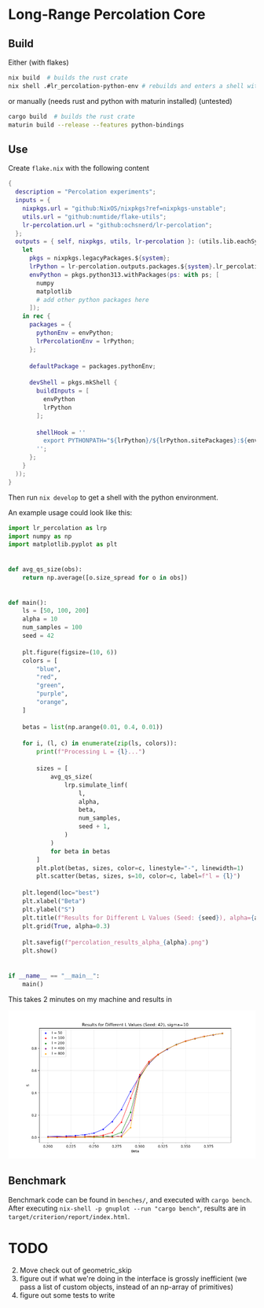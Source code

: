 # Long-Range Percolation Core

## Build

Either (with flakes)

```bash
nix build  # builds the rust crate
nix shell .#lr_percolation-python-env # rebuilds and enters a shell with a python knowing lr_percolation
```

or manually (needs rust and python with maturin installed) (untested)

```bash
cargo build  # builds the rust crate
maturin build --release --features python-bindings
```

## Use

Create `flake.nix` with the following content

```nix
{
  description = "Percolation experiments";
  inputs = {
    nixpkgs.url = "github:NixOS/nixpkgs?ref=nixpkgs-unstable";
    utils.url = "github:numtide/flake-utils";
    lr-percolation.url = "github:ochsnerd/lr-percolation";
  };
  outputs = { self, nixpkgs, utils, lr-percolation }: (utils.lib.eachSystem ["x86_64-linux" ] (system:
    let
      pkgs = nixpkgs.legacyPackages.${system};
      lrPython = lr-percolation.outputs.packages.${system}.lr_percolation-python-env;
      envPython = pkgs.python313.withPackages(ps: with ps; [
        numpy
        matplotlib
        # add other python packages here
      ]);
    in rec {
      packages = {
        pythonEnv = envPython;
        lrPercolationEnv = lrPython;
      };

      defaultPackage = packages.pythonEnv;

      devShell = pkgs.mkShell {
        buildInputs = [
          envPython
          lrPython
        ];

        shellHook = ''
          export PYTHONPATH="${lrPython}/${lrPython.sitePackages}:${envPython}/${envPython.sitePackages}:$PYTHONPATH"
        '';
      };
    }
  ));
}
```

Then run `nix develop` to get a shell with the python environment.

An example usage could look like this:
```python
import lr_percolation as lrp
import numpy as np
import matplotlib.pyplot as plt


def avg_qs_size(obs):
    return np.average([o.size_spread for o in obs])


def main():
    ls = [50, 100, 200]
    alpha = 10
    num_samples = 100
    seed = 42

    plt.figure(figsize=(10, 6))
    colors = [
        "blue",
        "red",
        "green",
        "purple",
        "orange",
    ]

    betas = list(np.arange(0.01, 0.4, 0.01))

    for i, (l, c) in enumerate(zip(ls, colors)):
        print(f"Processing L = {l}...")

        sizes = [
            avg_qs_size(
                lrp.simulate_linf(
                    l,
                    alpha,
                    beta,
                    num_samples,
                    seed + 1,
                )
            )
            for beta in betas
        ]
        plt.plot(betas, sizes, color=c, linestyle="-", linewidth=1)
        plt.scatter(betas, sizes, s=10, color=c, label=f"l = {l}")

    plt.legend(loc="best")
    plt.xlabel("Beta")
    plt.ylabel("S")
    plt.title(f"Results for Different L Values (Seed: {seed}), alpha={alpha}")
    plt.grid(True, alpha=0.3)

    plt.savefig(f"percolation_results_alpha_{alpha}.png")
    plt.show()


if __name__ == "__main__":
    main()
```

This takes 2 minutes on my machine and results in

![](data/percolation_results_sigma_10.png)

## Benchmark

Benchmark code can be found in `benches/`, and executed with `cargo bench`.
After executing `nix-shell -p gnuplot --run "cargo bench"`, results are in `target/criterion/report/index.html`.

# TODO

2. Move check out of geometric_skip
3. figure out if what we're doing in the interface is grossly inefficient
   (we pass a list of custom objects, instead of an np-array of primitives)
4. figure out some tests to write
